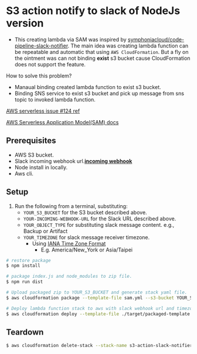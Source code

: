 # S3 action notify to slack of NodeJs version #
* This creating lambda via SAM was inspired by [symphoniacloud/code-pipeline-slack-notifier](https://github.com/symphoniacloud/code-pipeline-slack-notifier). The main idea was creating lambda function can be repeatable and automatic that using `AWS CloudFormation`. But a fly on the ointment was can not binding **exist** s3 bucket cause CloudFormation does not support the feature. 

How to solve this problem?
* Manaual binding created lambda function to exist s3 bucket.
* Binding SNS service to exist s3 bucket and pick up message from sns topic to invoked lambda function.

[AWS serverless issue #124 ref](https://github.com/awslabs/serverless-application-model/issues/124)

[AWS Serverless Application Model(SAM) docs](https://github.com/awslabs/serverless-application-model/blob/master/versions/2016-10-31.md#s3)

## Prerequisites ##
* AWS S3 bucket.
* Slack incoming webhook url.[**incoming webhook**](https://api.slack.com/incoming-webhooks)
* Node install in locally.
* Aws cli.

## Setup ##
1. Run the following from a terminal, substituting:
    * `YOUR_S3_BUCKET` for the S3 bucket described above.
    * `YOUR-INCOMING-WEBHOOK-URL` for the Slack URL described above.
    * `YOUR_OBJECT_TYPE` for substituting slack message content. e.g., Backup or Artifact 
    * `YOUR_TIMEZONE` for slack message receiver timezone.
        * Using [IANA Time Zone Format](https://en.wikipedia.org/wiki/List_of_tz_database_time_zones) 
            * E.g. America/New_York or Asia/Taipei

```bash
# restore package
$ npm install

# package index.js and node_modules to zip file.
$ npm run dist

# Upload packaged zip to YOUR_S3_BUCKET and generate stack yaml file.
$ aws cloudformation package --template-file sam.yml --s3-bucket YOUR_S3_BUCKET --output-template-file target/packaged-template.yaml

# Deploy lambda function stack to aws with slack webhook url and timezone.
$ aws cloudformation deploy --template-file ./target/packaged-template.yaml --stack-name s3-action-slack-notifier --parameter-overrides SlackUrl=YOUR-INCOMING-WEBHOOK-URL ObjectType=YOUR_OBJECT_TYPE Timezone=YOUR_TIMEZONE --capabilities CAPABILITY_IAM
```

## Teardown ##
```bash
$ aws cloudformation delete-stack --stack-name s3-action-slack-notifier
```